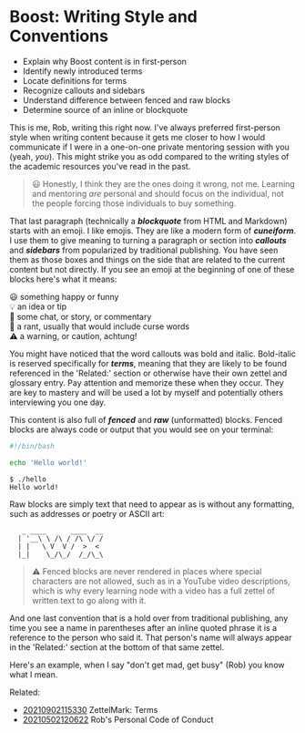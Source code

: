 # Boost: Writing Style and Conventions

* Explain why Boost content is in first-person
* Identify newly introduced terms
* Locate definitions for terms
* Recognize callouts and sidebars
* Understand difference between fenced and raw blocks
* Determine source of an inline or blockquote

This is me, Rob, writing this right now. I've always preferred
first-person style when writing content because it gets me closer to how
I would communicate if I were in a one-on-one private mentoring session
with you (yeah, *you*). This might strike you as odd compared to the
writing styles of the academic resources you've read in the past. 

> 😃 Honestly, I think they are the ones doing it wrong, not me.
> Learning and mentoring *are* personal and should focus on the
> individual, not the people forcing those individuals to buy something.

That last paragraph (technically a ***blockquote*** from HTML and
Markdown) starts with an emoji. I like emojis. They are like a modern
form of ***cuneiform***. I use them to give meaning to turning
a paragraph or section into ***callouts*** and ***sidebars*** from
popularized by traditional publishing. You have seen them as those boxes
and things on the side that are related to the current content but not
directly. If you see an emoji at the beginning of one of these blocks
here's what it means:

😃 something happy or funny  
💡 an idea or tip  
💬 some chat, or story, or commentary  
🤬 a rant, usually that would include curse words  
⚠️  a warning, or caution, achtung!  

You might have noticed that the word callouts was bold and italic.
Bold-italic is reserved specifically for ***terms***, meaning that they
are likely to be found referenced in the 'Related:' section or otherwise
have their own zettel and glossary entry. Pay attention and memorize
these when they occur. They are key to mastery and will be used a lot by
myself and potentially others interviewing you one day.

This content is also full of ***fenced*** and ***raw*** (unformatted) blocks. Fenced blocks are always code or output that you would see on your terminal:

```bash
#!/bin/bash

echo 'Hello world!'
```

```
$ ./hello
Hello world!
```

Raw blocks are simply text that need to appear as is without any
formatting, such as addresses or poetry or ASCII art:

       _ ____      ____  __
      | '__\ \ /\ / /\ \/ /
      | |   \ V  V /  >  < 
      |_|    \_/\_/  /_/\_\

> ⚠️
> Fenced blocks are never rendered in places where special
> characters are not allowed, such as in a YouTube video descriptions,
> which is why every learning node with a video has a full zettel of
> written text to go along with it.

And one last convention that is a hold over from traditional publishing,
any time you see a name in parentheses after an inline quoted phrase it
is a reference to the person who said it. That person's name will always
appear in the 'Related:' section at the bottom of that same zettel.

Here's an example, when I say "don't get mad, get busy" (Rob) you
know what I mean.

Related:

* [20210902115330](/20210902115330/) ZettelMark: Terms
* [20210502120622](/20210502120622/) Rob's Personal Code of Conduct
